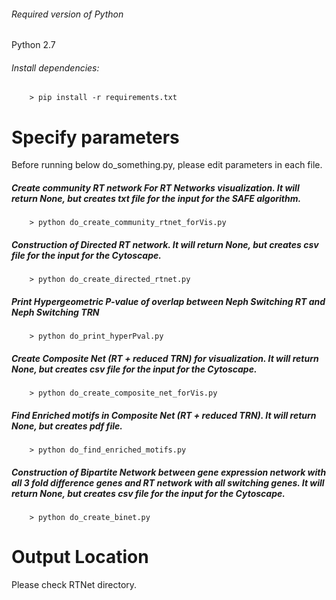 ###### Required version of Python
Python 2.7

###### Install dependencies:
```
	> pip install -r requirements.txt
```

# Specify parameters
Before running below do_something.py, please edit parameters in each file.

##### Create community RT network For RT Networks visualization. It will return None, but creates txt file for the input for the SAFE algorithm.
```
	> python do_create_community_rtnet_forVis.py
```

##### Construction of Directed RT network. It will return None, but creates csv file for the input for the Cytoscape.
```
	> python do_create_directed_rtnet.py
```

##### Print Hypergeometric P-value of overlap between Neph Switching RT and Neph Switching TRN
```
	> python do_print_hyperPval.py
```

##### Create Composite Net (RT + reduced TRN) for visualization. It will return None, but creates csv file for the input for the Cytoscape.
```
	> python do_create_composite_net_forVis.py
```

##### Find Enriched motifs in Composite Net (RT + reduced TRN). It will return None, but creates pdf file.
```
	> python do_find_enriched_motifs.py
```

##### Construction of Bipartite Network between gene expression network with all 3 fold difference genes and RT network with all switching genes. It will return None, but creates csv file for the input for the Cytoscape.
```
	> python do_create_binet.py
```

# Output Location
Please check RTNet directory.
